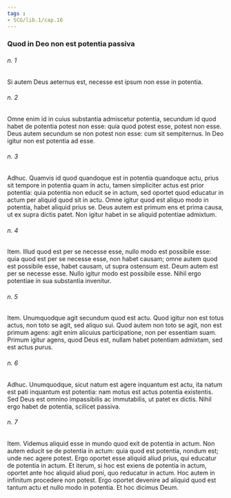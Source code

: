```yaml
---
tags : 
- SCG/lib.1/cap.16
---
```


### Quod in Deo non est potentia passiva

###### n. 1
Si autem Deus aeternus est, necesse est ipsum non esse in potentia.

###### n. 2
Omne enim id in cuius substantia admiscetur potentia, secundum id quod habet de potentia potest non esse: quia quod potest esse, potest non esse. Deus autem secundum se non potest non esse: cum sit sempiternus. In Deo igitur non est potentia ad esse.

###### n. 3
Adhuc. Quamvis id quod quandoque est in potentia quandoque actu, prius sit tempore in potentia quam in actu, tamen simpliciter actus est prior potentia: quia potentia non educit se in actum, sed oportet quod educatur in actum per aliquid quod sit in actu. Omne igitur quod est aliquo modo in potentia, habet aliquid prius se. Deus autem est primum ens et prima causa, ut ex supra dictis patet. Non igitur habet in se aliquid potentiae admixtum.

###### n. 4
Item. Illud quod est per se necesse esse, nullo modo est possibile esse: quia quod est per se necesse esse, non habet causam; omne autem quod est possibile esse, habet causam, ut supra ostensum est. Deum autem est per se necesse esse. Nullo igitur modo est possibile esse. Nihil ergo potentiae in sua substantia invenitur.

###### n. 5
Item. Unumquodque agit secundum quod est actu. Quod igitur non est totus actus, non toto se agit, sed aliquo sui. Quod autem non toto se agit, non est primum agens: agit enim alicuius participatione, non per essentiam suam. Primum igitur agens, quod Deus est, nullam habet potentiam admixtam, sed est actus purus.

###### n. 6
Adhuc. Unumquodque, sicut natum est agere inquantum est actu, ita natum est pati inquantum est potentia: nam motus est actus potentia existentis. Sed Deus est omnino impassibilis ac immutabilis, ut patet ex dictis. Nihil ergo habet de potentia, scilicet passiva.

###### n. 7
Item. Videmus aliquid esse in mundo quod exit de potentia in actum. Non autem educit se de potentia in actum: quia quod est potentia, nondum est; unde nec agere potest. Ergo oportet esse aliquid aliud prius, qui educatur de potentia in actum. Et iterum, si hoc est exiens de potentia in actum, oportet ante hoc aliquid aliud poni, quo reducatur in actum. Hoc autem in infinitum procedere non potest. Ergo oportet devenire ad aliquid quod est tantum actu et nullo modo in potentia. Et hoc dicimus Deum.

